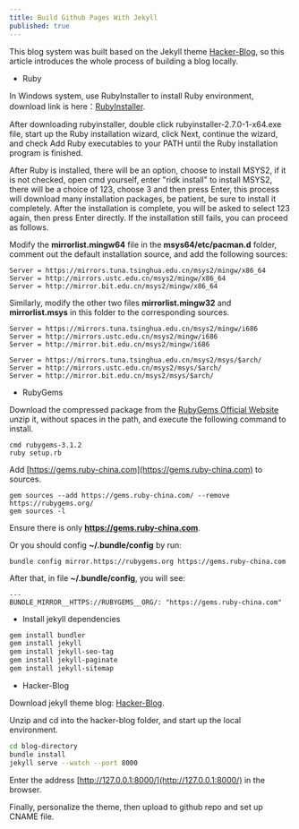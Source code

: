 ```yaml
---
title: Build Github Pages With Jekyll
published: true
---
```


This blog system was built based on the Jekyll theme [Hacker-Blog](http://jekyllthemes.org/themes/hacker-blog/), so this article introduces the whole process of building a blog locally.

*  [](#Ruby)Ruby

In Windows system, use RubyInstaller to install Ruby environment, download link is here：[RubyInstaller](http://rubyinstaller.org/downloads/).

After downloading rubyinstaller, double click rubyinstaller-2.7.0-1-x64.exe file, start up the Ruby installation wizard, click Next, continue the wizard, and check Add Ruby executables to your PATH until the Ruby installation program is finished.

<!-- more -->

After Ruby is installed, there will be an option, choose to install MSYS2, if it is not checked, open cmd yourself, enter "ridk install" to install MSYS2, there will be a choice of 123, choose 3 and then press Enter, this process will download many installation packages, be patient, be sure to install it completely. After the installation is complete, you will be asked to select 123 again, then press Enter directly. If the installation still fails, you can proceed as follows.

Modify the **mirrorlist.mingw64** file in the **msys64/etc/pacman.d** folder, comment out the default installation source, and add the following sources:

```
Server = https://mirrors.tuna.tsinghua.edu.cn/msys2/mingw/x86_64
Server = http://mirrors.ustc.edu.cn/msys2/mingw/x86_64
Server = http://mirror.bit.edu.cn/msys2/mingw/x86_64
```

Similarly, modify the other two files **mirrorlist.mingw32** and **mirrorlist.msys** in this folder to the corresponding sources.

```
Server = https://mirrors.tuna.tsinghua.edu.cn/msys2/mingw/i686
Server = http://mirrors.ustc.edu.cn/msys2/mingw/i686
Server = http://mirror.bit.edu.cn/msys2/mingw/i686
```

```
Server = https://mirrors.tuna.tsinghua.edu.cn/msys2/msys/$arch/
Server = http://mirrors.ustc.edu.cn/msys2/msys/$arch/
Server = http://mirror.bit.edu.cn/msys2/msys/$arch/
```

*  [](#RubyGems)RubyGems

Download the compressed package from the [RubyGems Official Website](https://rubygems.org/pages/download) unzip it, without spaces in the path, and execute the following command to install.

```
cmd rubygems-3.1.2
ruby setup.rb
```

Add [https://gems.ruby-china.com](https://gems.ruby-china.com) to sources.

```
gem sources --add https://gems.ruby-china.com/ --remove https://rubygems.org/
gem sources -l
```

Ensure there is only **https://gems.ruby-china.com**.

Or you should config **~/.bundle/config** by run:

```
bundle config mirror.https://rubygems.org https://gems.ruby-china.com
```

After that, in file **~/.bundle/config**, you will see:

```
---
BUNDLE_MIRROR__HTTPS://RUBYGEMS__ORG/: "https://gems.ruby-china.com"
```

*  [](#install-jekyll-dependencies)Install jekyll dependencies

```bash
gem install bundler
gem install jekyll
gem install jekyll-seo-tag
gem install jekyll-paginate
gem install jekyll-sitemap
```

*  [](#hacker-hlog)Hacker-Blog

Download jekyll theme blog: [Hacker-Blog](http://jekyllthemes.org/themes/hacker-blog/).

Unzip and cd into the hacker-blog folder, and start up the local environment.

```bash
cd blog-directory
bundle install
jekyll serve --watch --port 8000
```

Enter the address [http://127.0.0.1:8000/](http://127.0.0.1:8000/)  in the browser.

Finally, personalize the theme, then upload to github repo and set up CNAME file.
